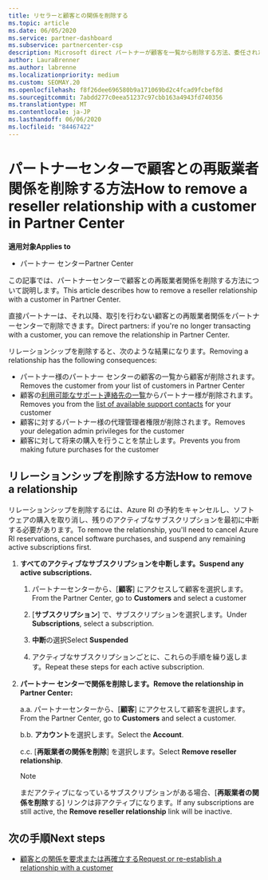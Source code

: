 ```yaml
---
title: リセラーと顧客との関係を削除する
ms.topic: article
ms.date: 06/05/2020
ms.service: partner-dashboard
ms.subservice: partnercenter-csp
description: Microsoft direct パートナーが顧客を一覧から削除する方法、委任された管理者特権を削除する方法、顧客のサポートまたは購入を停止する方法について説明します。
author: LauraBrenner
ms.author: labrenne
ms.localizationpriority: medium
ms.custom: SEOMAY.20
ms.openlocfilehash: f8f26dee696580b9a171069bd2c4fcad9fcbef8d
ms.sourcegitcommit: 7abdd277c0eea51237c97cbb163a4943fd740356
ms.translationtype: MT
ms.contentlocale: ja-JP
ms.lasthandoff: 06/06/2020
ms.locfileid: "84467422"
---
```

# <a name="how-to-remove-a-reseller-relationship-with-a-customer-in-partner-center"></a><span data-ttu-id="14b92-103">パートナーセンターで顧客との再販業者関係を削除する方法</span><span class="sxs-lookup"><span data-stu-id="14b92-103">How to remove a reseller relationship with a customer in Partner Center</span></span>

<span data-ttu-id="14b92-104">**適用対象**</span><span class="sxs-lookup"><span data-stu-id="14b92-104">**Applies to**</span></span>

- <span data-ttu-id="14b92-105">パートナー センター</span><span class="sxs-lookup"><span data-stu-id="14b92-105">Partner Center</span></span>

<span data-ttu-id="14b92-106">この記事では、パートナーセンターで顧客との再販業者関係を削除する方法について説明します。</span><span class="sxs-lookup"><span data-stu-id="14b92-106">This article describes how to remove a reseller relationship with a customer in Partner Center.</span></span>

<span data-ttu-id="14b92-107">直接パートナーは、それ以降、取引を行わない顧客との再販業者関係をパートナーセンターで削除できます。</span><span class="sxs-lookup"><span data-stu-id="14b92-107">Direct partners: if you're no longer transacting with a customer, you can remove the relationship in Partner Center.</span></span>

<span data-ttu-id="14b92-108">リレーションシップを削除すると、次のような結果になります。</span><span class="sxs-lookup"><span data-stu-id="14b92-108">Removing a relationship has the following consequences:</span></span>

- <span data-ttu-id="14b92-109">パートナー様のパートナー センターの顧客の一覧から顧客が削除されます。</span><span class="sxs-lookup"><span data-stu-id="14b92-109">Removes the customer from your list of customers in Partner Center</span></span>
- <span data-ttu-id="14b92-110">顧客の[利用可能なサポート連絡先の一覧](assign-support-contacts.md)からパートナー様が削除されます。</span><span class="sxs-lookup"><span data-stu-id="14b92-110">Removes you from the [list of available support contacts](assign-support-contacts.md) for your customer</span></span>
- <span data-ttu-id="14b92-111">顧客に対するパートナー様の代理管理者権限が削除されます。</span><span class="sxs-lookup"><span data-stu-id="14b92-111">Removes your delegation admin privileges for the customer</span></span>
- <span data-ttu-id="14b92-112">顧客に対して将来の購入を行うことを禁止します。</span><span class="sxs-lookup"><span data-stu-id="14b92-112">Prevents you from making future purchases for the customer</span></span>

## <a name="how-to-remove-a-relationship"></a><span data-ttu-id="14b92-113">リレーションシップを削除する方法</span><span class="sxs-lookup"><span data-stu-id="14b92-113">How to remove a relationship</span></span>

<span data-ttu-id="14b92-114">リレーションシップを削除するには、Azure RI の予約をキャンセルし、ソフトウェアの購入を取り消し、残りのアクティブなサブスクリプションを最初に中断する必要があります。</span><span class="sxs-lookup"><span data-stu-id="14b92-114">To remove the relationship, you'll need to cancel Azure RI reservations, cancel software purchases, and suspend any remaining active subscriptions first.</span></span>

1. <span data-ttu-id="14b92-115">**すべてのアクティブなサブスクリプションを中断します。**</span><span class="sxs-lookup"><span data-stu-id="14b92-115">**Suspend any active subscriptions.**</span></span>

   1. <span data-ttu-id="14b92-116">パートナーセンターから、[**顧客**] にアクセスして顧客を選択します。</span><span class="sxs-lookup"><span data-stu-id="14b92-116">From the Partner Center, go to **Customers** and select a customer</span></span>

   2. <span data-ttu-id="14b92-117">[**サブスクリプション**] で、サブスクリプションを選択します。</span><span class="sxs-lookup"><span data-stu-id="14b92-117">Under **Subscriptions**, select a subscription.</span></span>

   3. <span data-ttu-id="14b92-118">**中断**の選択</span><span class="sxs-lookup"><span data-stu-id="14b92-118">Select **Suspended**</span></span>

   4. <span data-ttu-id="14b92-119">アクティブなサブスクリプションごとに、これらの手順を繰り返します。</span><span class="sxs-lookup"><span data-stu-id="14b92-119">Repeat these steps for each active subscription.</span></span>

2. <span data-ttu-id="14b92-120">**パートナー センターで関係を削除します。**</span><span class="sxs-lookup"><span data-stu-id="14b92-120">**Remove the relationship in Partner Center:**</span></span>

   <span data-ttu-id="14b92-121">a.</span><span class="sxs-lookup"><span data-stu-id="14b92-121">a.</span></span> <span data-ttu-id="14b92-122">パートナーセンターから、[**顧客**] にアクセスして顧客を選択します。</span><span class="sxs-lookup"><span data-stu-id="14b92-122">From the Partner Center, go to **Customers** and select a customer.</span></span>

   <span data-ttu-id="14b92-123">b.</span><span class="sxs-lookup"><span data-stu-id="14b92-123">b.</span></span> <span data-ttu-id="14b92-124">**アカウント**を選択します。</span><span class="sxs-lookup"><span data-stu-id="14b92-124">Select the **Account**.</span></span>

   <span data-ttu-id="14b92-125">c.</span><span class="sxs-lookup"><span data-stu-id="14b92-125">c.</span></span> <span data-ttu-id="14b92-126">[**再販業者の関係を削除**] を選択します。</span><span class="sxs-lookup"><span data-stu-id="14b92-126">Select **Remove reseller relationship**.</span></span>

   > [!NOTE]
   > <span data-ttu-id="14b92-127">まだアクティブになっているサブスクリプションがある場合、[**再販業者の関係を削除**する] リンクは非アクティブになります。</span><span class="sxs-lookup"><span data-stu-id="14b92-127">If any subscriptions are still active, the **Remove reseller relationship** link will be inactive.</span></span>

## <a name="next-steps"></a><span data-ttu-id="14b92-128">次の手順</span><span class="sxs-lookup"><span data-stu-id="14b92-128">Next steps</span></span>

- [<span data-ttu-id="14b92-129">顧客との関係を要求または再確立する</span><span class="sxs-lookup"><span data-stu-id="14b92-129">Request or re-establish a relationship with a customer</span></span>](request-a-relationship-with-a-customer.md)
